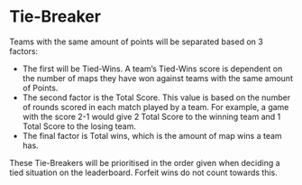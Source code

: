 # Tie-Breaker
Teams with the same amount of points will be separated based on 3 factors:
- The first will be Tied-Wins. A team’s Tied-Wins score is dependent on the number of maps they have won against teams with the same amount of Points.
- The second factor is the Total Score. This value is based on the number of rounds scored in each match played by a team. For example, a game with the score 2-1 would give 2 Total Score to the winning team and 1 Total Score to the losing team.
- The final factor is Total wins, which is the amount of map wins a team has. 

These Tie-Breakers will be prioritised in the order given when deciding a tied situation on the leaderboard. Forfeit wins do not count towards this.